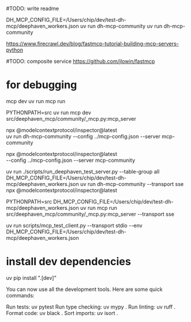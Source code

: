 
#TODO: write readme

DH_MCP_CONFIG_FILE=/Users/chip/dev/test-dh-mcp/deephaven_workers.json uv run dh-mcp-community
uv run dh-mcp-community

https://www.firecrawl.dev/blog/fastmcp-tutorial-building-mcp-servers-python

#TODO: composite service
https://github.com/jlowin/fastmcp

# for debugging
mcp dev <file>
uv run mcp run<file>

PYTHONPATH=src uv run mcp dev src/deephaven_mcp/community/_mcp.py:mcp_server

npx @modelcontextprotocol/inspector@latest \
        uv run dh-mcp-community --config ../mcp-config.json --server mcp-community

npx @modelcontextprotocol/inspector@latest \
        --config ../mcp-config.json --server mcp-community 


uv run ./scripts/run_deephaven_test_server.py --table-group all
DH_MCP_CONFIG_FILE=/Users/chip/dev/test-dh-mcp/deephaven_workers.json uv run dh-mcp-community --transport sse
npx @modelcontextprotocol/inspector@latest

PYTHONPATH=src DH_MCP_CONFIG_FILE=/Users/chip/dev/test-dh-mcp/deephaven_workers.json uv run mcp run src/deephaven_mcp/community/_mcp.py:mcp_server --transport sse


uv run scripts/mcp_test_client.py --transport stdio --env DH_MCP_CONFIG_FILE=/Users/chip/dev/test-dh-mcp/deephaven_workers.json

# install dev dependencies
uv pip install ".[dev]"


You can now use all the development tools. Here are some quick commands:

Run tests: uv pytest
Run type checking: uv mypy .
Run linting: uv ruff .
Format code: uv black .
Sort imports: uv isort .